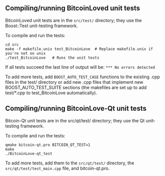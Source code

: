 Compiling/running BitcoinLoved unit tests
------------------------------------

BitcoinLoved unit tests are in the `src/test/` directory; they
use the Boost::Test unit-testing framework.

To compile and run the tests:

	cd src
	make -f makefile.unix test_BitcoinLove  # Replace makefile.unix if you're not on unix
	./test_BitcoinLove   # Runs the unit tests

If all tests succeed the last line of output will be:
`*** No errors detected`

To add more tests, add `BOOST_AUTO_TEST_CASE` functions to the existing
.cpp files in the test/ directory or add new .cpp files that
implement new BOOST_AUTO_TEST_SUITE sections (the makefiles are
set up to add test/*.cpp to test_BitcoinLove automatically).


Compiling/running BitcoinLove-Qt unit tests
---------------------------------------

Bitcoin-Qt unit tests are in the src/qt/test/ directory; they
use the Qt unit-testing framework.

To compile and run the tests:

	qmake bitcoin-qt.pro BITCOIN_QT_TEST=1
	make
	./BitcoinLove-qt_test

To add more tests, add them to the `src/qt/test/` directory,
the `src/qt/test/test_main.cpp` file, and bitcoin-qt.pro.
